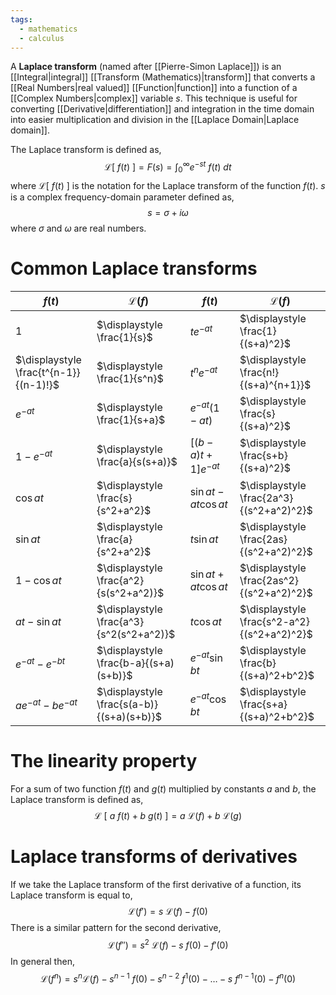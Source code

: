 ```yaml
---
tags:
  - mathematics
  - calculus
---
```

A **Laplace transform** (named after [[Pierre-Simon Laplace]]) is an [[Integral|integral]] [[Transform (Mathematics)|transform]] that converts a [[Real Numbers|real valued]] [[Function|function]] into a function of a [[Complex Numbers|complex]] variable $s$. This technique is useful for converting [[Derivative|differentiation]] and integration in the time domain into easier multiplication and division in the [[Laplace Domain|Laplace domain]]. 

The Laplace transform is defined as,
$$
\mathcal{L}\left[\ f(t)\ \right]=F(s)=\int_{0}^\infty e^{-st}\ f(t)\ dt
$$
where $\mathcal{L}[\ f(t)\ ]$ is the notation for the Laplace transform of the function $f(t)$.  $s$ is a complex frequency-domain parameter defined as,
$$
s=\sigma + i\omega
$$
where $\sigma$ and $\omega$ are real numbers.
# Common Laplace transforms
| $f(t)$                                 | $\mathcal{L}(f)$                          | $f(t)$                 | $\mathcal{L}(f)$                            |
| -------------------------------------- | ----------------------------------------- | ---------------------- | ------------------------------------------- |
| $1$                                    | $\displaystyle \frac{1}{s}$               | $te^{-at}$             | $\displaystyle \frac{1}{(s+a)^2}$           |
| $\displaystyle \frac{t^{n-1}}{(n-1)!}$ | $\displaystyle \frac{1}{s^n}$             | $t^{n}e^{-at}$         | $\displaystyle \frac{n!}{(s+a)^{n+1}}$      |
| $e^{-at}$                              | $\displaystyle \frac{1}{s+a}$             | $e^{-at}(1-at)$        | $\displaystyle \frac{s}{(s+a)^2}$           |
| $1-e^{-at}$                            | $\displaystyle \frac{a}{s(s+a)}$          | $[(b-a)t+1]e^{-at}$    | $\displaystyle \frac{s+b}{(s+a)^2}$         |
| $\cos at$                              | $\displaystyle \frac{s}{s^2+a^2}$         | $\sin at - at \cos at$ | $\displaystyle \frac{2a^3}{(s^2+a^2)^2}$    |
| $\sin at$                              | $\displaystyle \frac{a}{s^2+a^2}$         | $t\sin at$             | $\displaystyle \frac{2as}{(s^2+a^2)^2}$     |
| $1-\cos at$                            | $\displaystyle \frac{a^2}{s(s^2+a^2)}$    | $\sin at+at\cos at$    | $\displaystyle \frac{2as^2}{(s^2+a^2)^2}$   |
| $at - \sin at$                         | $\displaystyle \frac{a^3}{s^2(s^2+a^2)}$  | $t\cos at$             | $\displaystyle \frac{s^2-a^2}{(s^2+a^2)^2}$ |
| $e^{-at}-e^{-bt}$                      | $\displaystyle \frac{b-a}{(s+a)(s+b)}$    | $e^{-at}\sin bt$       | $\displaystyle \frac{b}{(s+a)^2+b^2}$       |
| $ae^{-at}-be^{-at}$                    | $\displaystyle \frac{s(a-b)}{(s+a)(s+b)}$ | $e^{-at}\cos bt$       | $\displaystyle \frac{s+a}{(s+a)^2+b^2}$     |

# The linearity property
For a sum of two function $f(t)$ and $g(t)$ multiplied by constants $a$ and $b$, the Laplace transform is defined as,
$$
\mathcal{L}\ [\ a\ f(t)+b\ g(t)\ ]=a\ \mathcal{L}(f)+b\ \mathcal{L}(g)
$$
# Laplace transforms of derivatives
If we take the Laplace transform of the first derivative of a function, its Laplace transform is equal to,
$$
\mathcal{L}(f')=s\ \mathcal{L}(f)-f(0)
$$
There is a similar pattern for the second derivative,
$$
\mathcal{L}(f'')=s^2\ \mathcal{L}(f)-s\ f(0) - f'(0)
$$
In general then,
$$
\mathcal{L}(f^n)=s^n \mathcal{L}(f) - s^{n-1}\ f(0) - s^{n-2}\ f^1(0) -\dots-s\ f^{n-1}(0) - f^n(0)
$$
